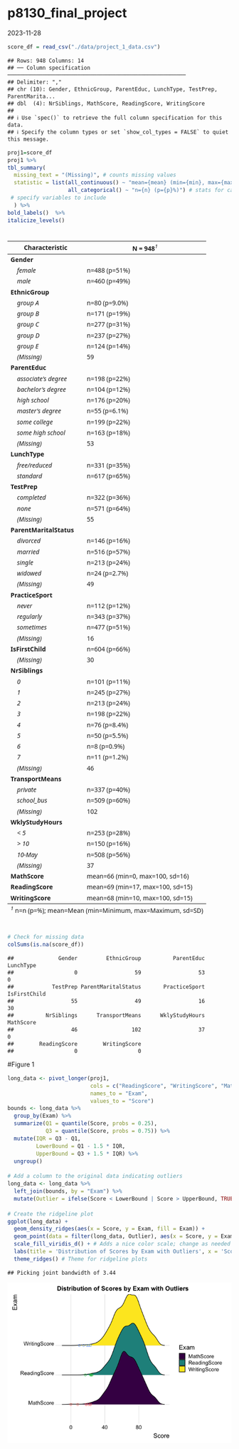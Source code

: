 p8130_final_project
================
2023-11-28

``` r
score_df = read_csv("./data/project_1_data.csv")
```

    ## Rows: 948 Columns: 14
    ## ── Column specification ────────────────────────────────────────────────────────
    ## Delimiter: ","
    ## chr (10): Gender, EthnicGroup, ParentEduc, LunchType, TestPrep, ParentMarita...
    ## dbl  (4): NrSiblings, MathScore, ReadingScore, WritingScore
    ## 
    ## ℹ Use `spec()` to retrieve the full column specification for this data.
    ## ℹ Specify the column types or set `show_col_types = FALSE` to quiet this message.

``` r
proj1=score_df
proj1 %>%
tbl_summary(
  missing_text = "(Missing)", # counts missing values
  statistic = list(all_continuous() ~ "mean={mean} (min={min}, max={max}, sd={sd})",
                   all_categorical() ~ "n={n} (p={p}%)") # stats for categorical
 # specify variables to include
  ) %>%
bold_labels()  %>%
italicize_levels()
```

<div id="fiymlxvgna" style="padding-left:0px;padding-right:0px;padding-top:10px;padding-bottom:10px;overflow-x:auto;overflow-y:auto;width:auto;height:auto;">
<style>#fiymlxvgna table {
  font-family: system-ui, 'Segoe UI', Roboto, Helvetica, Arial, sans-serif, 'Apple Color Emoji', 'Segoe UI Emoji', 'Segoe UI Symbol', 'Noto Color Emoji';
  -webkit-font-smoothing: antialiased;
  -moz-osx-font-smoothing: grayscale;
}
&#10;#fiymlxvgna thead, #fiymlxvgna tbody, #fiymlxvgna tfoot, #fiymlxvgna tr, #fiymlxvgna td, #fiymlxvgna th {
  border-style: none;
}
&#10;#fiymlxvgna p {
  margin: 0;
  padding: 0;
}
&#10;#fiymlxvgna .gt_table {
  display: table;
  border-collapse: collapse;
  line-height: normal;
  margin-left: auto;
  margin-right: auto;
  color: #333333;
  font-size: 16px;
  font-weight: normal;
  font-style: normal;
  background-color: #FFFFFF;
  width: auto;
  border-top-style: solid;
  border-top-width: 2px;
  border-top-color: #A8A8A8;
  border-right-style: none;
  border-right-width: 2px;
  border-right-color: #D3D3D3;
  border-bottom-style: solid;
  border-bottom-width: 2px;
  border-bottom-color: #A8A8A8;
  border-left-style: none;
  border-left-width: 2px;
  border-left-color: #D3D3D3;
}
&#10;#fiymlxvgna .gt_caption {
  padding-top: 4px;
  padding-bottom: 4px;
}
&#10;#fiymlxvgna .gt_title {
  color: #333333;
  font-size: 125%;
  font-weight: initial;
  padding-top: 4px;
  padding-bottom: 4px;
  padding-left: 5px;
  padding-right: 5px;
  border-bottom-color: #FFFFFF;
  border-bottom-width: 0;
}
&#10;#fiymlxvgna .gt_subtitle {
  color: #333333;
  font-size: 85%;
  font-weight: initial;
  padding-top: 3px;
  padding-bottom: 5px;
  padding-left: 5px;
  padding-right: 5px;
  border-top-color: #FFFFFF;
  border-top-width: 0;
}
&#10;#fiymlxvgna .gt_heading {
  background-color: #FFFFFF;
  text-align: center;
  border-bottom-color: #FFFFFF;
  border-left-style: none;
  border-left-width: 1px;
  border-left-color: #D3D3D3;
  border-right-style: none;
  border-right-width: 1px;
  border-right-color: #D3D3D3;
}
&#10;#fiymlxvgna .gt_bottom_border {
  border-bottom-style: solid;
  border-bottom-width: 2px;
  border-bottom-color: #D3D3D3;
}
&#10;#fiymlxvgna .gt_col_headings {
  border-top-style: solid;
  border-top-width: 2px;
  border-top-color: #D3D3D3;
  border-bottom-style: solid;
  border-bottom-width: 2px;
  border-bottom-color: #D3D3D3;
  border-left-style: none;
  border-left-width: 1px;
  border-left-color: #D3D3D3;
  border-right-style: none;
  border-right-width: 1px;
  border-right-color: #D3D3D3;
}
&#10;#fiymlxvgna .gt_col_heading {
  color: #333333;
  background-color: #FFFFFF;
  font-size: 100%;
  font-weight: normal;
  text-transform: inherit;
  border-left-style: none;
  border-left-width: 1px;
  border-left-color: #D3D3D3;
  border-right-style: none;
  border-right-width: 1px;
  border-right-color: #D3D3D3;
  vertical-align: bottom;
  padding-top: 5px;
  padding-bottom: 6px;
  padding-left: 5px;
  padding-right: 5px;
  overflow-x: hidden;
}
&#10;#fiymlxvgna .gt_column_spanner_outer {
  color: #333333;
  background-color: #FFFFFF;
  font-size: 100%;
  font-weight: normal;
  text-transform: inherit;
  padding-top: 0;
  padding-bottom: 0;
  padding-left: 4px;
  padding-right: 4px;
}
&#10;#fiymlxvgna .gt_column_spanner_outer:first-child {
  padding-left: 0;
}
&#10;#fiymlxvgna .gt_column_spanner_outer:last-child {
  padding-right: 0;
}
&#10;#fiymlxvgna .gt_column_spanner {
  border-bottom-style: solid;
  border-bottom-width: 2px;
  border-bottom-color: #D3D3D3;
  vertical-align: bottom;
  padding-top: 5px;
  padding-bottom: 5px;
  overflow-x: hidden;
  display: inline-block;
  width: 100%;
}
&#10;#fiymlxvgna .gt_spanner_row {
  border-bottom-style: hidden;
}
&#10;#fiymlxvgna .gt_group_heading {
  padding-top: 8px;
  padding-bottom: 8px;
  padding-left: 5px;
  padding-right: 5px;
  color: #333333;
  background-color: #FFFFFF;
  font-size: 100%;
  font-weight: initial;
  text-transform: inherit;
  border-top-style: solid;
  border-top-width: 2px;
  border-top-color: #D3D3D3;
  border-bottom-style: solid;
  border-bottom-width: 2px;
  border-bottom-color: #D3D3D3;
  border-left-style: none;
  border-left-width: 1px;
  border-left-color: #D3D3D3;
  border-right-style: none;
  border-right-width: 1px;
  border-right-color: #D3D3D3;
  vertical-align: middle;
  text-align: left;
}
&#10;#fiymlxvgna .gt_empty_group_heading {
  padding: 0.5px;
  color: #333333;
  background-color: #FFFFFF;
  font-size: 100%;
  font-weight: initial;
  border-top-style: solid;
  border-top-width: 2px;
  border-top-color: #D3D3D3;
  border-bottom-style: solid;
  border-bottom-width: 2px;
  border-bottom-color: #D3D3D3;
  vertical-align: middle;
}
&#10;#fiymlxvgna .gt_from_md > :first-child {
  margin-top: 0;
}
&#10;#fiymlxvgna .gt_from_md > :last-child {
  margin-bottom: 0;
}
&#10;#fiymlxvgna .gt_row {
  padding-top: 8px;
  padding-bottom: 8px;
  padding-left: 5px;
  padding-right: 5px;
  margin: 10px;
  border-top-style: solid;
  border-top-width: 1px;
  border-top-color: #D3D3D3;
  border-left-style: none;
  border-left-width: 1px;
  border-left-color: #D3D3D3;
  border-right-style: none;
  border-right-width: 1px;
  border-right-color: #D3D3D3;
  vertical-align: middle;
  overflow-x: hidden;
}
&#10;#fiymlxvgna .gt_stub {
  color: #333333;
  background-color: #FFFFFF;
  font-size: 100%;
  font-weight: initial;
  text-transform: inherit;
  border-right-style: solid;
  border-right-width: 2px;
  border-right-color: #D3D3D3;
  padding-left: 5px;
  padding-right: 5px;
}
&#10;#fiymlxvgna .gt_stub_row_group {
  color: #333333;
  background-color: #FFFFFF;
  font-size: 100%;
  font-weight: initial;
  text-transform: inherit;
  border-right-style: solid;
  border-right-width: 2px;
  border-right-color: #D3D3D3;
  padding-left: 5px;
  padding-right: 5px;
  vertical-align: top;
}
&#10;#fiymlxvgna .gt_row_group_first td {
  border-top-width: 2px;
}
&#10;#fiymlxvgna .gt_row_group_first th {
  border-top-width: 2px;
}
&#10;#fiymlxvgna .gt_summary_row {
  color: #333333;
  background-color: #FFFFFF;
  text-transform: inherit;
  padding-top: 8px;
  padding-bottom: 8px;
  padding-left: 5px;
  padding-right: 5px;
}
&#10;#fiymlxvgna .gt_first_summary_row {
  border-top-style: solid;
  border-top-color: #D3D3D3;
}
&#10;#fiymlxvgna .gt_first_summary_row.thick {
  border-top-width: 2px;
}
&#10;#fiymlxvgna .gt_last_summary_row {
  padding-top: 8px;
  padding-bottom: 8px;
  padding-left: 5px;
  padding-right: 5px;
  border-bottom-style: solid;
  border-bottom-width: 2px;
  border-bottom-color: #D3D3D3;
}
&#10;#fiymlxvgna .gt_grand_summary_row {
  color: #333333;
  background-color: #FFFFFF;
  text-transform: inherit;
  padding-top: 8px;
  padding-bottom: 8px;
  padding-left: 5px;
  padding-right: 5px;
}
&#10;#fiymlxvgna .gt_first_grand_summary_row {
  padding-top: 8px;
  padding-bottom: 8px;
  padding-left: 5px;
  padding-right: 5px;
  border-top-style: double;
  border-top-width: 6px;
  border-top-color: #D3D3D3;
}
&#10;#fiymlxvgna .gt_last_grand_summary_row_top {
  padding-top: 8px;
  padding-bottom: 8px;
  padding-left: 5px;
  padding-right: 5px;
  border-bottom-style: double;
  border-bottom-width: 6px;
  border-bottom-color: #D3D3D3;
}
&#10;#fiymlxvgna .gt_striped {
  background-color: rgba(128, 128, 128, 0.05);
}
&#10;#fiymlxvgna .gt_table_body {
  border-top-style: solid;
  border-top-width: 2px;
  border-top-color: #D3D3D3;
  border-bottom-style: solid;
  border-bottom-width: 2px;
  border-bottom-color: #D3D3D3;
}
&#10;#fiymlxvgna .gt_footnotes {
  color: #333333;
  background-color: #FFFFFF;
  border-bottom-style: none;
  border-bottom-width: 2px;
  border-bottom-color: #D3D3D3;
  border-left-style: none;
  border-left-width: 2px;
  border-left-color: #D3D3D3;
  border-right-style: none;
  border-right-width: 2px;
  border-right-color: #D3D3D3;
}
&#10;#fiymlxvgna .gt_footnote {
  margin: 0px;
  font-size: 90%;
  padding-top: 4px;
  padding-bottom: 4px;
  padding-left: 5px;
  padding-right: 5px;
}
&#10;#fiymlxvgna .gt_sourcenotes {
  color: #333333;
  background-color: #FFFFFF;
  border-bottom-style: none;
  border-bottom-width: 2px;
  border-bottom-color: #D3D3D3;
  border-left-style: none;
  border-left-width: 2px;
  border-left-color: #D3D3D3;
  border-right-style: none;
  border-right-width: 2px;
  border-right-color: #D3D3D3;
}
&#10;#fiymlxvgna .gt_sourcenote {
  font-size: 90%;
  padding-top: 4px;
  padding-bottom: 4px;
  padding-left: 5px;
  padding-right: 5px;
}
&#10;#fiymlxvgna .gt_left {
  text-align: left;
}
&#10;#fiymlxvgna .gt_center {
  text-align: center;
}
&#10;#fiymlxvgna .gt_right {
  text-align: right;
  font-variant-numeric: tabular-nums;
}
&#10;#fiymlxvgna .gt_font_normal {
  font-weight: normal;
}
&#10;#fiymlxvgna .gt_font_bold {
  font-weight: bold;
}
&#10;#fiymlxvgna .gt_font_italic {
  font-style: italic;
}
&#10;#fiymlxvgna .gt_super {
  font-size: 65%;
}
&#10;#fiymlxvgna .gt_footnote_marks {
  font-size: 75%;
  vertical-align: 0.4em;
  position: initial;
}
&#10;#fiymlxvgna .gt_asterisk {
  font-size: 100%;
  vertical-align: 0;
}
&#10;#fiymlxvgna .gt_indent_1 {
  text-indent: 5px;
}
&#10;#fiymlxvgna .gt_indent_2 {
  text-indent: 10px;
}
&#10;#fiymlxvgna .gt_indent_3 {
  text-indent: 15px;
}
&#10;#fiymlxvgna .gt_indent_4 {
  text-indent: 20px;
}
&#10;#fiymlxvgna .gt_indent_5 {
  text-indent: 25px;
}
</style>
<table class="gt_table" data-quarto-disable-processing="false" data-quarto-bootstrap="false">
  <thead>
    &#10;    <tr class="gt_col_headings">
      <th class="gt_col_heading gt_columns_bottom_border gt_left" rowspan="1" colspan="1" scope="col" id="&lt;strong&gt;Characteristic&lt;/strong&gt;"><strong>Characteristic</strong></th>
      <th class="gt_col_heading gt_columns_bottom_border gt_center" rowspan="1" colspan="1" scope="col" id="&lt;strong&gt;N = 948&lt;/strong&gt;&lt;span class=&quot;gt_footnote_marks&quot; style=&quot;white-space:nowrap;font-style:italic;font-weight:normal;&quot;&gt;&lt;sup&gt;1&lt;/sup&gt;&lt;/span&gt;"><strong>N = 948</strong><span class="gt_footnote_marks" style="white-space:nowrap;font-style:italic;font-weight:normal;"><sup>1</sup></span></th>
    </tr>
  </thead>
  <tbody class="gt_table_body">
    <tr><td headers="label" class="gt_row gt_left" style="font-weight: bold;">Gender</td>
<td headers="stat_0" class="gt_row gt_center"></td></tr>
    <tr><td headers="label" class="gt_row gt_left" style="font-style: italic;">    female</td>
<td headers="stat_0" class="gt_row gt_center">n=488 (p=51%)</td></tr>
    <tr><td headers="label" class="gt_row gt_left" style="font-style: italic;">    male</td>
<td headers="stat_0" class="gt_row gt_center">n=460 (p=49%)</td></tr>
    <tr><td headers="label" class="gt_row gt_left" style="font-weight: bold;">EthnicGroup</td>
<td headers="stat_0" class="gt_row gt_center"></td></tr>
    <tr><td headers="label" class="gt_row gt_left" style="font-style: italic;">    group A</td>
<td headers="stat_0" class="gt_row gt_center">n=80 (p=9.0%)</td></tr>
    <tr><td headers="label" class="gt_row gt_left" style="font-style: italic;">    group B</td>
<td headers="stat_0" class="gt_row gt_center">n=171 (p=19%)</td></tr>
    <tr><td headers="label" class="gt_row gt_left" style="font-style: italic;">    group C</td>
<td headers="stat_0" class="gt_row gt_center">n=277 (p=31%)</td></tr>
    <tr><td headers="label" class="gt_row gt_left" style="font-style: italic;">    group D</td>
<td headers="stat_0" class="gt_row gt_center">n=237 (p=27%)</td></tr>
    <tr><td headers="label" class="gt_row gt_left" style="font-style: italic;">    group E</td>
<td headers="stat_0" class="gt_row gt_center">n=124 (p=14%)</td></tr>
    <tr><td headers="label" class="gt_row gt_left" style="font-style: italic;">    (Missing)</td>
<td headers="stat_0" class="gt_row gt_center">59</td></tr>
    <tr><td headers="label" class="gt_row gt_left" style="font-weight: bold;">ParentEduc</td>
<td headers="stat_0" class="gt_row gt_center"></td></tr>
    <tr><td headers="label" class="gt_row gt_left" style="font-style: italic;">    associate's degree</td>
<td headers="stat_0" class="gt_row gt_center">n=198 (p=22%)</td></tr>
    <tr><td headers="label" class="gt_row gt_left" style="font-style: italic;">    bachelor's degree</td>
<td headers="stat_0" class="gt_row gt_center">n=104 (p=12%)</td></tr>
    <tr><td headers="label" class="gt_row gt_left" style="font-style: italic;">    high school</td>
<td headers="stat_0" class="gt_row gt_center">n=176 (p=20%)</td></tr>
    <tr><td headers="label" class="gt_row gt_left" style="font-style: italic;">    master's degree</td>
<td headers="stat_0" class="gt_row gt_center">n=55 (p=6.1%)</td></tr>
    <tr><td headers="label" class="gt_row gt_left" style="font-style: italic;">    some college</td>
<td headers="stat_0" class="gt_row gt_center">n=199 (p=22%)</td></tr>
    <tr><td headers="label" class="gt_row gt_left" style="font-style: italic;">    some high school</td>
<td headers="stat_0" class="gt_row gt_center">n=163 (p=18%)</td></tr>
    <tr><td headers="label" class="gt_row gt_left" style="font-style: italic;">    (Missing)</td>
<td headers="stat_0" class="gt_row gt_center">53</td></tr>
    <tr><td headers="label" class="gt_row gt_left" style="font-weight: bold;">LunchType</td>
<td headers="stat_0" class="gt_row gt_center"></td></tr>
    <tr><td headers="label" class="gt_row gt_left" style="font-style: italic;">    free/reduced</td>
<td headers="stat_0" class="gt_row gt_center">n=331 (p=35%)</td></tr>
    <tr><td headers="label" class="gt_row gt_left" style="font-style: italic;">    standard</td>
<td headers="stat_0" class="gt_row gt_center">n=617 (p=65%)</td></tr>
    <tr><td headers="label" class="gt_row gt_left" style="font-weight: bold;">TestPrep</td>
<td headers="stat_0" class="gt_row gt_center"></td></tr>
    <tr><td headers="label" class="gt_row gt_left" style="font-style: italic;">    completed</td>
<td headers="stat_0" class="gt_row gt_center">n=322 (p=36%)</td></tr>
    <tr><td headers="label" class="gt_row gt_left" style="font-style: italic;">    none</td>
<td headers="stat_0" class="gt_row gt_center">n=571 (p=64%)</td></tr>
    <tr><td headers="label" class="gt_row gt_left" style="font-style: italic;">    (Missing)</td>
<td headers="stat_0" class="gt_row gt_center">55</td></tr>
    <tr><td headers="label" class="gt_row gt_left" style="font-weight: bold;">ParentMaritalStatus</td>
<td headers="stat_0" class="gt_row gt_center"></td></tr>
    <tr><td headers="label" class="gt_row gt_left" style="font-style: italic;">    divorced</td>
<td headers="stat_0" class="gt_row gt_center">n=146 (p=16%)</td></tr>
    <tr><td headers="label" class="gt_row gt_left" style="font-style: italic;">    married</td>
<td headers="stat_0" class="gt_row gt_center">n=516 (p=57%)</td></tr>
    <tr><td headers="label" class="gt_row gt_left" style="font-style: italic;">    single</td>
<td headers="stat_0" class="gt_row gt_center">n=213 (p=24%)</td></tr>
    <tr><td headers="label" class="gt_row gt_left" style="font-style: italic;">    widowed</td>
<td headers="stat_0" class="gt_row gt_center">n=24 (p=2.7%)</td></tr>
    <tr><td headers="label" class="gt_row gt_left" style="font-style: italic;">    (Missing)</td>
<td headers="stat_0" class="gt_row gt_center">49</td></tr>
    <tr><td headers="label" class="gt_row gt_left" style="font-weight: bold;">PracticeSport</td>
<td headers="stat_0" class="gt_row gt_center"></td></tr>
    <tr><td headers="label" class="gt_row gt_left" style="font-style: italic;">    never</td>
<td headers="stat_0" class="gt_row gt_center">n=112 (p=12%)</td></tr>
    <tr><td headers="label" class="gt_row gt_left" style="font-style: italic;">    regularly</td>
<td headers="stat_0" class="gt_row gt_center">n=343 (p=37%)</td></tr>
    <tr><td headers="label" class="gt_row gt_left" style="font-style: italic;">    sometimes</td>
<td headers="stat_0" class="gt_row gt_center">n=477 (p=51%)</td></tr>
    <tr><td headers="label" class="gt_row gt_left" style="font-style: italic;">    (Missing)</td>
<td headers="stat_0" class="gt_row gt_center">16</td></tr>
    <tr><td headers="label" class="gt_row gt_left" style="font-weight: bold;">IsFirstChild</td>
<td headers="stat_0" class="gt_row gt_center">n=604 (p=66%)</td></tr>
    <tr><td headers="label" class="gt_row gt_left" style="font-style: italic;">    (Missing)</td>
<td headers="stat_0" class="gt_row gt_center">30</td></tr>
    <tr><td headers="label" class="gt_row gt_left" style="font-weight: bold;">NrSiblings</td>
<td headers="stat_0" class="gt_row gt_center"></td></tr>
    <tr><td headers="label" class="gt_row gt_left" style="font-style: italic;">    0</td>
<td headers="stat_0" class="gt_row gt_center">n=101 (p=11%)</td></tr>
    <tr><td headers="label" class="gt_row gt_left" style="font-style: italic;">    1</td>
<td headers="stat_0" class="gt_row gt_center">n=245 (p=27%)</td></tr>
    <tr><td headers="label" class="gt_row gt_left" style="font-style: italic;">    2</td>
<td headers="stat_0" class="gt_row gt_center">n=213 (p=24%)</td></tr>
    <tr><td headers="label" class="gt_row gt_left" style="font-style: italic;">    3</td>
<td headers="stat_0" class="gt_row gt_center">n=198 (p=22%)</td></tr>
    <tr><td headers="label" class="gt_row gt_left" style="font-style: italic;">    4</td>
<td headers="stat_0" class="gt_row gt_center">n=76 (p=8.4%)</td></tr>
    <tr><td headers="label" class="gt_row gt_left" style="font-style: italic;">    5</td>
<td headers="stat_0" class="gt_row gt_center">n=50 (p=5.5%)</td></tr>
    <tr><td headers="label" class="gt_row gt_left" style="font-style: italic;">    6</td>
<td headers="stat_0" class="gt_row gt_center">n=8 (p=0.9%)</td></tr>
    <tr><td headers="label" class="gt_row gt_left" style="font-style: italic;">    7</td>
<td headers="stat_0" class="gt_row gt_center">n=11 (p=1.2%)</td></tr>
    <tr><td headers="label" class="gt_row gt_left" style="font-style: italic;">    (Missing)</td>
<td headers="stat_0" class="gt_row gt_center">46</td></tr>
    <tr><td headers="label" class="gt_row gt_left" style="font-weight: bold;">TransportMeans</td>
<td headers="stat_0" class="gt_row gt_center"></td></tr>
    <tr><td headers="label" class="gt_row gt_left" style="font-style: italic;">    private</td>
<td headers="stat_0" class="gt_row gt_center">n=337 (p=40%)</td></tr>
    <tr><td headers="label" class="gt_row gt_left" style="font-style: italic;">    school_bus</td>
<td headers="stat_0" class="gt_row gt_center">n=509 (p=60%)</td></tr>
    <tr><td headers="label" class="gt_row gt_left" style="font-style: italic;">    (Missing)</td>
<td headers="stat_0" class="gt_row gt_center">102</td></tr>
    <tr><td headers="label" class="gt_row gt_left" style="font-weight: bold;">WklyStudyHours</td>
<td headers="stat_0" class="gt_row gt_center"></td></tr>
    <tr><td headers="label" class="gt_row gt_left" style="font-style: italic;">    &lt; 5</td>
<td headers="stat_0" class="gt_row gt_center">n=253 (p=28%)</td></tr>
    <tr><td headers="label" class="gt_row gt_left" style="font-style: italic;">    &gt; 10</td>
<td headers="stat_0" class="gt_row gt_center">n=150 (p=16%)</td></tr>
    <tr><td headers="label" class="gt_row gt_left" style="font-style: italic;">    10-May</td>
<td headers="stat_0" class="gt_row gt_center">n=508 (p=56%)</td></tr>
    <tr><td headers="label" class="gt_row gt_left" style="font-style: italic;">    (Missing)</td>
<td headers="stat_0" class="gt_row gt_center">37</td></tr>
    <tr><td headers="label" class="gt_row gt_left" style="font-weight: bold;">MathScore</td>
<td headers="stat_0" class="gt_row gt_center">mean=66 (min=0, max=100, sd=16)</td></tr>
    <tr><td headers="label" class="gt_row gt_left" style="font-weight: bold;">ReadingScore</td>
<td headers="stat_0" class="gt_row gt_center">mean=69 (min=17, max=100, sd=15)</td></tr>
    <tr><td headers="label" class="gt_row gt_left" style="font-weight: bold;">WritingScore</td>
<td headers="stat_0" class="gt_row gt_center">mean=68 (min=10, max=100, sd=15)</td></tr>
  </tbody>
  &#10;  <tfoot class="gt_footnotes">
    <tr>
      <td class="gt_footnote" colspan="2"><span class="gt_footnote_marks" style="white-space:nowrap;font-style:italic;font-weight:normal;"><sup>1</sup></span> n=n (p=%); mean=Mean (min=Minimum, max=Maximum, sd=SD)</td>
    </tr>
  </tfoot>
</table>
</div>

``` r
# Check for missing data
colSums(is.na(score_df))
```

    ##              Gender         EthnicGroup          ParentEduc           LunchType 
    ##                   0                  59                  53                   0 
    ##            TestPrep ParentMaritalStatus       PracticeSport        IsFirstChild 
    ##                  55                  49                  16                  30 
    ##          NrSiblings      TransportMeans      WklyStudyHours           MathScore 
    ##                  46                 102                  37                   0 
    ##        ReadingScore        WritingScore 
    ##                   0                   0

\#Figure 1

``` r
long_data <- pivot_longer(proj1, 
                          cols = c("ReadingScore", "WritingScore", "MathScore"), 
                          names_to = "Exam", 
                          values_to = "Score")
bounds <- long_data %>%
  group_by(Exam) %>%
  summarize(Q1 = quantile(Score, probs = 0.25),
            Q3 = quantile(Score, probs = 0.75)) %>%
  mutate(IQR = Q3 - Q1,
         LowerBound = Q1 - 1.5 * IQR,
         UpperBound = Q3 + 1.5 * IQR) %>%
  ungroup()

# Add a column to the original data indicating outliers
long_data <- long_data %>%
  left_join(bounds, by = "Exam") %>%
  mutate(Outlier = ifelse(Score < LowerBound | Score > UpperBound, TRUE, FALSE))

# Create the ridgeline plot
ggplot(long_data) +
  geom_density_ridges(aes(x = Score, y = Exam, fill = Exam)) +
  geom_point(data = filter(long_data, Outlier), aes(x = Score, y = Exam, color = Exam), size = 2, shape = 21, show.legend = FALSE) +
  scale_fill_viridis_d() + # Adds a nice color scale; change as needed
  labs(title = 'Distribution of Scores by Exam with Outliers', x = 'Score', y = 'Exam') +
  theme_ridges() # Theme for ridgeline plots
```

    ## Picking joint bandwidth of 3.44

![](p8130_final_project_files/figure-gfm/unnamed-chunk-3-1.png)<!-- -->
